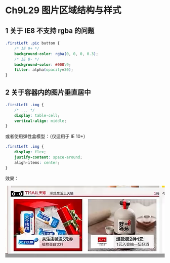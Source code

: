# Ch9L29 图片区域结构与样式



## 1 关于 IE8 不支持 rgba 的问题

```css
.firstLeft .pic button { 
    /* IE 9+ */
    background-color: rgba(0, 0, 0, 0.3);
    /* IE 8- */
    background-color: #000\9; 
    filter: alpha(opacity=30);
}
```



## 2 关于容器内的图片垂直居中

```css
.firstLeft .img {
    /* ... */
    display: table-cell;
    vertical-align: middle;
}
```

或者使用弹性盒模型：（仅适用于 IE 10+）

```css
.firstLeft .img {
    display: flex;
    justify-content: space-around;
    aligh-items: center;
}
```

效果：

![using flex](../assets/29-1.png)